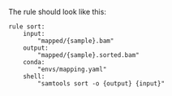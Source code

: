 The rule should look like this:

    rule sort:
        input:
            "mapped/{sample}.bam"
        output:
            "mapped/{sample}.sorted.bam"
        conda:
            "envs/mapping.yaml"
        shell:
            "samtools sort -o {output} {input}"
